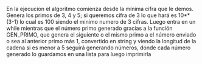 En la ejecucion el algoritmo comienza desde la mínima cifra que le demos. Genera los primos de 3, 4 y 5; si queremos cifra de 3 lo que hará es 10**(3-1) lo cual es 100 siendo el minimo numero de 3 cifras. Luego entra en un while mientras que el número primo generado gracias a la función GEN_PRIMO, que genera el siguiente o el mismo primo a el número enviado o sea al anterior primo más 1, convertido en string y viendo la longitud de la cadena si es menor a 5 seguirá generando números, donde cada número generado lo guardamos en una lista para luego imprimirla
